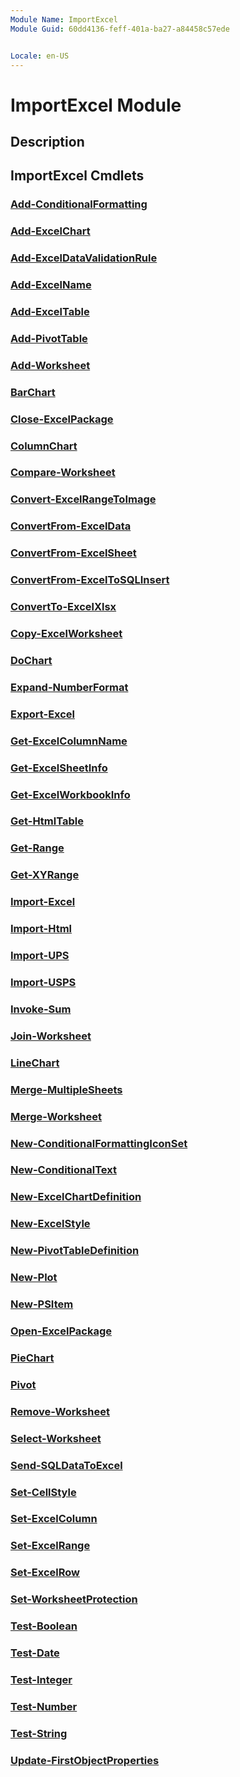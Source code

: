 ```yaml
---
Module Name: ImportExcel
Module Guid: 60dd4136-feff-401a-ba27-a84458c57ede


Locale: en-US
---
```


# ImportExcel Module
## Description


## ImportExcel Cmdlets
### [Add-ConditionalFormatting](Add-ConditionalFormatting.md)


### [Add-ExcelChart](Add-ExcelChart.md)


### [Add-ExcelDataValidationRule](Add-ExcelDataValidationRule.md)


### [Add-ExcelName](Add-ExcelName.md)


### [Add-ExcelTable](Add-ExcelTable.md)


### [Add-PivotTable](Add-PivotTable.md)


### [Add-Worksheet](Add-Worksheet.md)


### [BarChart](BarChart.md)


### [Close-ExcelPackage](Close-ExcelPackage.md)


### [ColumnChart](ColumnChart.md)


### [Compare-Worksheet](Compare-Worksheet.md)


### [Convert-ExcelRangeToImage](Convert-ExcelRangeToImage.md)


### [ConvertFrom-ExcelData](ConvertFrom-ExcelData.md)


### [ConvertFrom-ExcelSheet](ConvertFrom-ExcelSheet.md)


### [ConvertFrom-ExcelToSQLInsert](ConvertFrom-ExcelToSQLInsert.md)


### [ConvertTo-ExcelXlsx](ConvertTo-ExcelXlsx.md)


### [Copy-ExcelWorksheet](Copy-ExcelWorksheet.md)


### [DoChart](DoChart.md)


### [Expand-NumberFormat](Expand-NumberFormat.md)


### [Export-Excel](Export-Excel.md)


### [Get-ExcelColumnName](Get-ExcelColumnName.md)


### [Get-ExcelSheetInfo](Get-ExcelSheetInfo.md)


### [Get-ExcelWorkbookInfo](Get-ExcelWorkbookInfo.md)


### [Get-HtmlTable](Get-HtmlTable.md)


### [Get-Range](Get-Range.md)


### [Get-XYRange](Get-XYRange.md)


### [Import-Excel](Import-Excel.md)


### [Import-Html](Import-Html.md)


### [Import-UPS](Import-UPS.md)


### [Import-USPS](Import-USPS.md)


### [Invoke-Sum](Invoke-Sum.md)


### [Join-Worksheet](Join-Worksheet.md)


### [LineChart](LineChart.md)


### [Merge-MultipleSheets](Merge-MultipleSheets.md)


### [Merge-Worksheet](Merge-Worksheet.md)


### [New-ConditionalFormattingIconSet](New-ConditionalFormattingIconSet.md)


### [New-ConditionalText](New-ConditionalText.md)


### [New-ExcelChartDefinition](New-ExcelChartDefinition.md)


### [New-ExcelStyle](New-ExcelStyle.md)


### [New-PivotTableDefinition](New-PivotTableDefinition.md)


### [New-Plot](New-Plot.md)


### [New-PSItem](New-PSItem.md)


### [Open-ExcelPackage](Open-ExcelPackage.md)


### [PieChart](PieChart.md)


### [Pivot](Pivot.md)


### [Remove-Worksheet](Remove-Worksheet.md)


### [Select-Worksheet](Select-Worksheet.md)


### [Send-SQLDataToExcel](Send-SQLDataToExcel.md)


### [Set-CellStyle](Set-CellStyle.md)


### [Set-ExcelColumn](Set-ExcelColumn.md)


### [Set-ExcelRange](Set-ExcelRange.md)


### [Set-ExcelRow](Set-ExcelRow.md)


### [Set-WorksheetProtection](Set-WorksheetProtection.md)


### [Test-Boolean](Test-Boolean.md)


### [Test-Date](Test-Date.md)


### [Test-Integer](Test-Integer.md)


### [Test-Number](Test-Number.md)


### [Test-String](Test-String.md)


### [Update-FirstObjectProperties](Update-FirstObjectProperties.md)


